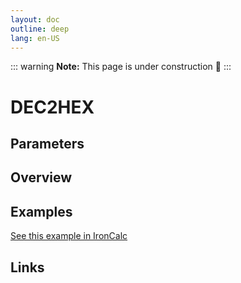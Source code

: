 ```yaml
---
layout: doc
outline: deep
lang: en-US
---
```


::: warning
**Note:** This page is under construction 🚧
:::

# DEC2HEX

## Parameters

## Overview

## Examples

[See this example in IronCalc](https://app.ironcalc.com/?filename=dec2hex)

## Links